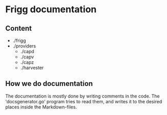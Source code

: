 # Frigg documentation

## Content

- ./frigg
- ./providers
  - ./capd
  - ./capv
  - ./capz
  - ./harvester

## How we do documentation

The documentation is mostly done by writing comments in the code.
The 'docsgenerator.go' program tries to read them, and writes it to the desired places
inside the Markdown-files.